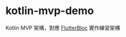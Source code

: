 # kotlin-mvp-demo

Kotlin MVP 架構，對應 [FlutterBloc](https://github.com/TimChenDev/flutter-bloc-demo) 實作練習架構
